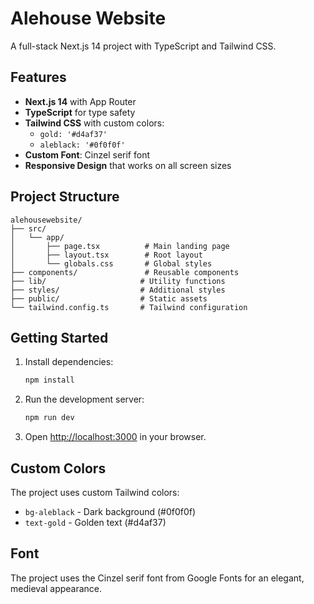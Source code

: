# Alehouse Website

A full-stack Next.js 14 project with TypeScript and Tailwind CSS.

## Features

- **Next.js 14** with App Router
- **TypeScript** for type safety
- **Tailwind CSS** with custom colors:
  - `gold: '#d4af37'`
  - `aleblack: '#0f0f0f'`
- **Custom Font**: Cinzel serif font
- **Responsive Design** that works on all screen sizes

## Project Structure

```
alehousewebsite/
├── src/
│   └── app/
│       ├── page.tsx          # Main landing page
│       ├── layout.tsx        # Root layout
│       └── globals.css       # Global styles
├── components/               # Reusable components
├── lib/                     # Utility functions
├── styles/                  # Additional styles
├── public/                  # Static assets
└── tailwind.config.ts       # Tailwind configuration
```

## Getting Started

1. Install dependencies:
   ```bash
   npm install
   ```

2. Run the development server:
   ```bash
   npm run dev
   ```

3. Open [http://localhost:3000](http://localhost:3000) in your browser.

## Custom Colors

The project uses custom Tailwind colors:
- `bg-aleblack` - Dark background (#0f0f0f)
- `text-gold` - Golden text (#d4af37)

## Font

The project uses the Cinzel serif font from Google Fonts for an elegant, medieval appearance.
